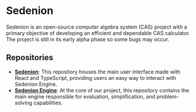 # Sedenion

Sedenion is an open-source computer algebra system (CAS) project with a primary objective of developing an efficient and dependable CAS calculator. The project is still in its early alpha phase so some bugs may occur.

## Repositories
- [**Sedenion**](https://github.com/SedenionCas/Sedenion): This repository houses the main user interface made with React and TypeScript, providing users an easy way to interact with Sedenion Engine.
- [**Sedenion Engine**](https://github.com/SedenionCas/sedenion-engine): At the core of our project, this repository contains the main engine responsible for evaluation, simplification, and problem-solving capabilities.
